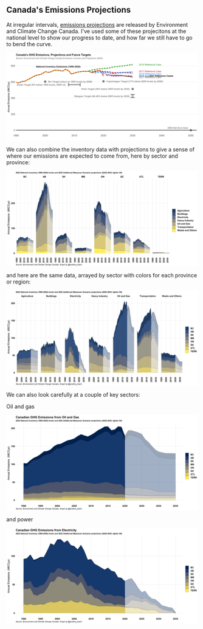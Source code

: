 ## Canada's Emissions Projections

At irregular intervals, [emissions projections](https://www.canada.ca/en/environment-climate-change/services/climate-change/greenhouse-gas-emissions/projections.html) are released by Environment and Climate Change Canada. I've used some of these projecitons at the national level to show our progress to date, and how far we still have to go to bend the curve.

<a href="images/emissions_and_targets_simple.png" target="_blank">
  <img border="0" align="center"  src="images/emissions_and_targets_proj.png"/>
</a>

We can also combine the inventory data with projections to give a sense of where our emissions are expected to come from, here by sector and province:

<a href="images/inventory_proj.png" target="_blank">
  <img border="0" align="center"  src="images/inventory_proj.png"/>
</a>


and here are the same data, arrayed by sector with colors for each province or region:

<a href="images/sector_proj.png" target="_blank">
  <img border="0" align="center"  src="images/sector_proj.png"/>
</a>



We can also look carefully at a couple of key sectors: 

Oil and gas

<a href="images/oil_proj" target="_blank">
  <img border="0" align="center"  src="images/oil_proj.png"/>
</a>

and power

<a href="images/power_proj.png" target="_blank">
  <img border="0" align="center"  src="images/power_proj.png"/>
</a>
